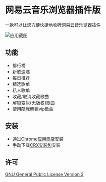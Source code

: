 # 网易云音乐浏览器插件版

一款可以让您方便快捷地收听网易云音乐览器插件

![应用截图](https://user-images.githubusercontent.com/4012553/139999835-465d3af8-f356-448f-b6b7-80b91c4f8fa1.png)

## 功能

- 排行榜
- 新歌速递
- 每日推荐
- 精选歌单
- 私人歌单
- 收藏/取消收藏歌曲
- 解锁变灰(无版权)歌曲
- 使用酷我解锁vip歌曲

## 安装

 - 通过[Chrome应用商店](https://chrome.google.com/webstore/detail/ekmamdknmdolmmjbgpmnkiobcnihdhhf)安装
 - 手动下载[CRX安装包](https://github.com/sigoden/netease-music-crx/releases/latest)安装

## 许可

[GNU General Public License Version 3](https://www.gnu.org/licenses/gpl.html)
